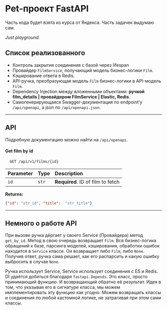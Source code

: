 # Pet-проект FastAPI
Часть кода будет взята из курса от Яндекса. 
Часть задачек выдумаю сам.

_Just playground._

## Список реализованного
- Контроль закрытия соединения с базой через lifespan
- Провайдер `FilmService`, получающий модель бизнес-логики `Film`.
- Кэширование ответа в Redis.
- API-ручка, преобразующая модель `Film` бизнес-логики в API-модель `Film`.
- Dependency Injection между вложенными объектами: **ручкой film_details | провайдером FilmService | Elastic, Redis**.
- Самогенерирующаяся Swagger-документация по endpoint'у `/api/openapi`, а json по `/api/openapi.json`.
---

## API
Подробную документацию можно найти на `/api/openapi`.

#### Get film by id

```http
  GET /api/v1/films/{id}
```

| Parameter | Type     | Description                       |
|:----------| :------- |:----------------------------------|
| `id`      | `str` | **Required**. ID of film to fetch |

**Returns:**

```json
{"id": "str_id", "title":  "str_title"}
```
---

## Немного о работе API
При вызове ручка дёргает у своего Service (Провайдера) метод `get_by_id`. Метод в свою очередь возвращает `Film`. 
Вся бизнес-логика обращений к базе, парсинга моделей, кэширования, обработки ошибок находится в `Service` классе.
Он возвращает либо `Film`, либо `None`. 
Получив ответ, ручка сама решает, как его распарсить и какую ошибку выбросить в случае `None`.

Ручка использует Service, Service использует соединения с ES и Redis. DI удаётся добиться благодаря `fastapi.Depends`.
Это класс, просто принимающий функцию. И возвращающий обратно её результат. 
Идея в том, что указывая его в сигнатуре класса, мы можем имплементировать эту функцию как угодно.
Можем возвращать классы и соединения по любой кастомной логике, не затрагивая при этом сами классы.
